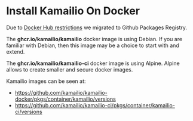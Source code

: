 # Install Kamailio On Docker

Due to [Docker Hub restrictions](https://www.docker.com/blog/scaling-dockers-business-to-serve-millions-more-developers-storage/) we migrated
to Github Packages Registry.

The **ghcr.io/kamailio/kamailio** docker image is using Debian. If you are
familiar with Debian, then this image may be a choice to start with and
extend.

The **ghcr.io/kamailio/kamailio-ci** docker image is using Alpine. Alpine allows
to create smaller and secure docker images.

Kamailio images can be seen at:

-   <https://github.com/kamailio/kamailio-docker/pkgs/container/kamailio/versions>
-   <https://github.com/kamailio/kamailio-ci/pkgs/container/kamailio-ci/versions>
